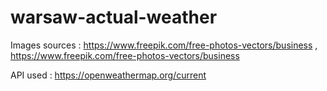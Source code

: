 # warsaw-actual-weather


Images sources : https://www.freepik.com/free-photos-vectors/business , https://www.freepik.com/free-photos-vectors/business 

API used : https://openweathermap.org/current
